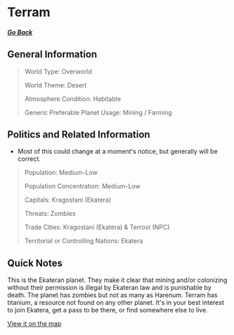# Terram

##### [Go Back](/wiki/space#planets)

## General Information

> World Type: Overworld
>
> World Theme: Desert
>
> Atmosphere Condition: Habitable
>
> Generic Preferable Planet Usage: Mining / Farming

## Politics and Related Information

* Most of this could change at a moment's notice, but generally will be correct.

> Population: Medium-Low
>
> Population Concentration: Medium-Low
>
> Capitals: Kragostani (Ekatera)
>
> Threats: Zombies
>
> Trade Cities: Kragostani (Ekatera) & Terrost (NPC)
>
> Territorial or Controlling Nations: Ekatera

## Quick Notes

This is the Ekateran planet. They make it clear that mining and/or colonizing without their permission is illegal by Ekateran law and is punishable by death. The planet has zombies but not as many as Harenum. Terram has titanium, a resource not found on any other planet. It's in your best interest to join Ekatera, get a pass to be there, or find somewhere else to live.

[View it on the map](https://dynmap.starlegacy.net/?worldname=Terram)